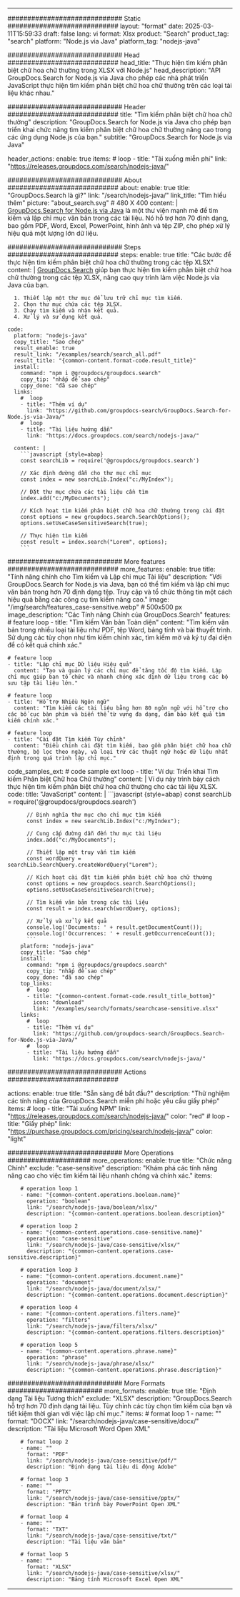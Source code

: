 
---
############################# Static ############################
layout: "format"
date:  2025-03-11T15:59:33
draft: false
lang: vi
format: Xlsx
product: "Search"
product_tag: "search"
platform: "Node.js via Java"
platform_tag: "nodejs-java"

############################# Head ############################
head_title: "Thực hiện tìm kiếm phân biệt chữ hoa chữ thường trong XLSX với Node.js"
head_description: "API GroupDocs.Search for Node.js via Java cho phép các nhà phát triển JavaScript thực hiện tìm kiếm phân biệt chữ hoa chữ thường trên các loại tài liệu khác nhau."

############################# Header ############################
title: "Tìm kiếm phân biệt chữ hoa chữ thường" 
description: "GroupDocs.Search for Node.js via Java cho phép bạn triển khai chức năng tìm kiếm phân biệt chữ hoa chữ thường nâng cao trong các ứng dụng Node.js của bạn."
subtitle: "GroupDocs.Search for Node.js via Java" 

header_actions:
  enable: true
  items:
    #  loop
    - title: "Tải xuống miễn phí"
      link: "https://releases.groupdocs.com/search/nodejs-java/"
      
############################# About ############################
about:
    enable: true
    title: "GroupDocs.Search là gì?"
    link: "/search/nodejs-java/"
    link_title: "Tìm hiểu thêm"
    picture: "about_search.svg" # 480 X 400
    content: |
       [GroupDocs.Search for Node.js via Java](/search/nodejs-java/) là một thư viện mạnh mẽ để tìm kiếm và lập chỉ mục văn bản trong các tài liệu. Nó hỗ trợ hơn 70 định dạng, bao gồm PDF, Word, Excel, PowerPoint, hình ảnh và tệp ZIP, cho phép xử lý hiệu quả một lượng lớn dữ liệu.

############################# Steps ############################
steps:
    enable: true
    title: "Các bước để thực hiện tìm kiếm phân biệt chữ hoa chữ thường trong các tệp XLSX"
    content: |
      [GroupDocs.Search](/search/nodejs-java/) giúp bạn thực hiện tìm kiếm phân biệt chữ hoa chữ thường trong các tệp XLSX, nâng cao quy trình làm việc Node.js via Java của bạn.
      
      1. Thiết lập một thư mục để lưu trữ chỉ mục tìm kiếm.
      2. Chọn thư mục chứa các tệp XLSX.
      3. Chạy tìm kiếm và nhận kết quả.
      4. Xử lý và sử dụng kết quả.
   
    code:
      platform: "nodejs-java"
      copy_title: "Sao chép"
      result_enable: true
      result_link: "/examples/search/search_all.pdf"
      result_title: "{common-content.format-code.result_title}"
      install:
        command: "npm i @groupdocs/groupdocs.search"
        copy_tip: "nhấp để sao chép"
        copy_done: "đã sao chép"
      links:
        #  loop
        - title: "Thêm ví dụ"
          link: "https://github.com/groupdocs-search/GroupDocs.Search-for-Node.js-via-Java/"
        #  loop
        - title: "Tài liệu hướng dẫn"
          link: "https://docs.groupdocs.com/search/nodejs-java/"
          
      content: |
        ```javascript {style=abap}
        const searchLib = require('@groupdocs/groupdocs.search')

        // Xác định đường dẫn cho thư mục chỉ mục
        const index = new searchLib.Index("c:/MyIndex");

        // Đặt thư mục chứa các tài liệu cần tìm
        index.add("c:/MyDocuments");

        // Kích hoạt tìm kiếm phân biệt chữ hoa chữ thường trong cài đặt
        const options = new groupdocs.search.SearchOptions();
        options.setUseCaseSensitiveSearch(true);

        // Thực hiện tìm kiếm
        const result = index.search("Lorem", options);
        ```            

############################# More features ############################
more_features:
  enable: true
  title: "Tính năng chính cho Tìm kiếm và Lập chỉ mục Tài liệu"
  description: "Với GroupDocs.Search for Node.js via Java, bạn có thể tìm kiếm và lập chỉ mục văn bản trong hơn 70 định dạng tệp. Truy cập và tổ chức thông tin một cách hiệu quả bằng các công cụ tìm kiếm nâng cao."
  image: "/img/search/features_case-sensitive.webp" # 500x500 px
  image_description: "Các Tính năng Chính của GroupDocs.Search"
  features:
    # feature loop
    - title: "Tìm kiếm Văn bản Toàn diện"
      content: "Tìm kiếm văn bản trong nhiều loại tài liệu như PDF, tệp Word, bảng tính và bài thuyết trình. Sử dụng các tùy chọn như tìm kiếm chính xác, tìm kiếm mờ và ký tự đại diện để có kết quả chính xác."

    # feature loop
    - title: "Lập chỉ mục Dữ liệu Hiệu quả"
      content: "Tạo và quản lý các chỉ mục để tăng tốc độ tìm kiếm. Lập chỉ mục giúp bạn tổ chức và nhanh chóng xác định dữ liệu trong các bộ sưu tập tài liệu lớn."

    # feature loop
    - title: "Hỗ trợ Nhiều Ngôn ngữ"
      content: "Tìm kiếm các tài liệu bằng hơn 80 ngôn ngữ với hỗ trợ cho các bố cục bàn phím và biến thể từ vựng đa dạng, đảm bảo kết quả tìm kiếm chính xác."

    # feature loop
    - title: "Cài đặt Tìm kiếm Tùy chỉnh"
      content: "Điều chỉnh cài đặt tìm kiếm, bao gồm phân biệt chữ hoa chữ thường, bộ lọc theo ngày, và loại trừ các thuật ngữ hoặc dữ liệu nhất định trong quá trình lập chỉ mục."
      
  code_samples_ext:
    # code sample ext loop
    - title: "Ví dụ: Triển khai Tìm kiếm Phân biệt Chữ hoa Chữ thường"
      content: |
        Ví dụ này trình bày cách thực hiện tìm kiếm phân biệt chữ hoa chữ thường cho các tài liệu XLSX.
      code:
        title: "JavaScript"
        content: |
          ```javascript {style=abap}
          const searchLib = require('@groupdocs/groupdocs.search')
          
          // Định nghĩa thư mục cho chỉ mục tìm kiếm
          const index = new searchLib.Index("c:/MyIndex");
              
          // Cung cấp đường dẫn đến thư mục tài liệu
          index.add("c:/MyDocuments");

          // Thiết lập một truy vấn tìm kiếm
          const wordQuery = searchLib.SearchQuery.createWordQuery("Lorem");

          // Kích hoạt cài đặt tìm kiếm phân biệt chữ hoa chữ thường
          const options = new groupdocs.search.SearchOptions();
          options.setUseCaseSensitiveSearch(true);

          // Tìm kiếm văn bản trong các tài liệu
          const result = index.search(wordQuery, options);
          
          // Xử lý và xử lý kết quả
          console.log('Documents: ' + result.getDocumentCount());
          console.log('Occurrences: ' + result.getOccurrenceCount());
          ```
        platform: "nodejs-java"
        copy_title: "Sao chép"
        install:
          command: "npm i @groupdocs/groupdocs.search"
          copy_tip: "nhấp để sao chép"
          copy_done: "đã sao chép"
        top_links:
          #  loop
          - title: "{common-content.format-code.result_title_bottom}"
            icon: "download"
            link: "/examples/search/formats/searchcase-sensitive.xlsx"
        links:
          #  loop
          - title: "Thêm ví dụ"
            link: "https://github.com/groupdocs-search/GroupDocs.Search-for-Node.js-via-Java/"
          #  loop
          - title: "Tài liệu hướng dẫn"
            link: "https://docs.groupdocs.com/search/nodejs-java/"
            

            


############################# Actions ############################

actions:
  enable: true
  title: "Sẵn sàng để bắt đầu?"
  description: "Thử nghiệm các tính năng của GroupDocs.Search miễn phí hoặc yêu cầu giấy phép"
  items:
    #  loop
    - title: "Tải xuống NPM"
      link: "https://releases.groupdocs.com/search/nodejs-java/"
      color: "red"
        #  loop
    - title: "Giấy phép"
      link: "https://purchase.groupdocs.com/pricing/search/nodejs-java/"
      color: "light"


############################# More Operations #####################
more_operations:
    enable: true
    title: "Chức năng Chính"
    exclude: "case-sensitive"
    description: "Khám phá các tính năng nâng cao cho việc tìm kiếm tài liệu nhanh chóng và chính xác."
    items: 
          
        # operation loop 1
        - name: "{common-content.operations.boolean.name}"
          operation: "boolean"
          link: "/search/nodejs-java/boolean/xlsx/"
          description: "{common-content.operations.boolean.description}"

        # operation loop 2
        - name: "{common-content.operations.case-sensitive.name}"
          operation: "case-sensitive"
          link: "/search/nodejs-java/case-sensitive/xlsx/"
          description: "{common-content.operations.case-sensitive.description}"

        # operation loop 3
        - name: "{common-content.operations.document.name}"
          operation: "document"
          link: "/search/nodejs-java/document/xlsx/"
          description: "{common-content.operations.document.description}"

        # operation loop 4
        - name: "{common-content.operations.filters.name}"
          operation: "filters"
          link: "/search/nodejs-java/filters/xlsx/"
          description: "{common-content.operations.filters.description}"

        # operation loop 5
        - name: "{common-content.operations.phrase.name}"
          operation: "phrase"
          link: "/search/nodejs-java/phrase/xlsx/"
          description: "{common-content.operations.phrase.description}"
          
        
          
############################# More Formats ########################
more_formats:
    enable: true
    title: "Định dạng Tài liệu Tương thích"
    exclude: "XLSX"
    description: "GroupDocs.Search hỗ trợ hơn 70 định dạng tài liệu. Tùy chỉnh các tùy chọn tìm kiếm của bạn và tiết kiệm thời gian với việc lập chỉ mục."
    items: 
        # format loop 1
        - name: ""
          format: "DOCX"
          link: "/search/nodejs-java/case-sensitive/docx/"
          description: "Tài liệu Microsoft Word Open XML"
          
        # format loop 2
        - name: ""
          format: "PDF"
          link: "/search/nodejs-java/case-sensitive/pdf/"
          description: "Định dạng tài liệu di động Adobe"
          
        # format loop 3
        - name: ""
          format: "PPTX"
          link: "/search/nodejs-java/case-sensitive/pptx/"
          description: "Bản trình bày PowerPoint Open XML"

        # format loop 4
        - name: ""
          format: "TXT"
          link: "/search/nodejs-java/case-sensitive/txt/"
          description: "Tài liệu văn bản"
          
        # format loop 5
        - name: ""
          format: "XLSX"
          link: "/search/nodejs-java/case-sensitive/xlsx/"
          description: "Bảng tính Microsoft Excel Open XML"
  

---